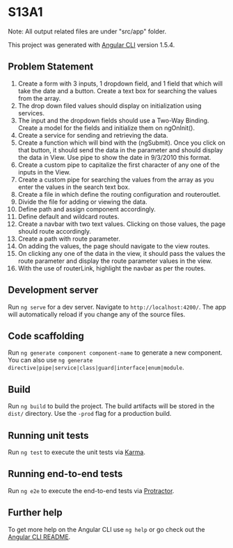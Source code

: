 # S13A1

Note: All output related files are under "src/app" folder.

This project was generated with [Angular CLI](https://github.com/angular/angular-cli) version 1.5.4.

## Problem Statement
1. Create a form with 3 inputs, 1 dropdown field, and 1 field that which will
take the date and a button. Create a text box for searching the values from
the array.
2. The drop down filed values should display on initialization using services.
3. The input and the dropdown fields should use a Two-Way Binding. Create a
model for the fields and initialize them on ngOnInit().
4. Create a service for sending and retrieving the data.
5. Create a function which will bind with the (ngSubmit). Once you click on that
button, it should send the data in the parameter and should display the data
in View. Use pipe to show the date in 9/3/2010 this format.
6. Create a custom pipe to capitalize the first character of any one of the inputs
in the View.
7. Create a custom pipe for searching the values from the array as you enter
the values in the search text box.
8. Create a file in which define the routing configuration and routeroutlet.
9. Divide the file for adding or viewing the data.
10. Define path and assign component accordingly.
11. Define default and wildcard routes.
12. Create a navbar with two text values. Clicking on those values, the page
should route accordingly.
13. Create a path with route parameter.
14. On adding the values, the page should navigate to the view routes.
15. On clicking any one of the data in the view, it should pass the values the
route parameter and display the route parameter values in the view.
16. With the use of routerLink, highlight the navbar as per the routes.

## Development server

Run `ng serve` for a dev server. Navigate to `http://localhost:4200/`. The app will automatically reload if you change any of the source files.

## Code scaffolding

Run `ng generate component component-name` to generate a new component. You can also use `ng generate directive|pipe|service|class|guard|interface|enum|module`.

## Build

Run `ng build` to build the project. The build artifacts will be stored in the `dist/` directory. Use the `-prod` flag for a production build.

## Running unit tests

Run `ng test` to execute the unit tests via [Karma](https://karma-runner.github.io).

## Running end-to-end tests

Run `ng e2e` to execute the end-to-end tests via [Protractor](http://www.protractortest.org/).

## Further help

To get more help on the Angular CLI use `ng help` or go check out the [Angular CLI README](https://github.com/angular/angular-cli/blob/master/README.md).
